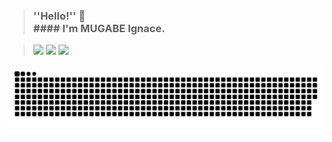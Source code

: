 > ### ''Hello!'' 👋 <br> #### I'm MUGABE Ignace. 

> <div> 
> <a href="https://www.linkedin.com/in/mugabe-nshuti-ignace-4345a1231/" target="_blank"><img src="https://img.shields.io/badge/-LinkedIn-%230077B5?style=for-the-badge&logo=linkedin&logoColor=white" target="_blank"></a>  
> <a href = "mailto:ignacemugabe@gmail.com"><img src="https://img.shields.io/badge/Gmail-D14836?style=for-the-badge&logo=gmail&logoColor=white"></a> 
> <a href="https://github.com/MugabeIgnace" target="_blank"><img src="https://img.shields.io/badge/GitHub-100000?style=for-the-badge&logo=github&logoColor=white" target="_blank"></a>

![Snake animation](https://github.com/MugabeIgnace/MugabeIgnace/blob/main/gif.svg)

</div>


